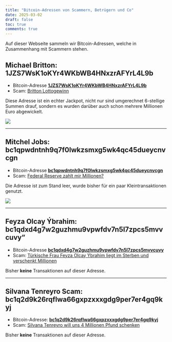 ```yaml
---
title: "Bitcoin-Adressen von Scammern, Betrügern und Co"
date: 2025-03-02
draft: false
toc: true
comments: true
---
```


Auf dieser Webseite sammeln wir Bitcoin-Adressen, welche in Zusammenhang mit Scammern stehen. 

## Michael Britton: 1JZS7WsK1oKYr4WKbWB4HNxzrAFYrL4L9b

- Bitcoin-Adresse **[1JZS7WsK1oKYr4WKbWB4HNxzrAFYrL4L9b](https://www.blockchain.com/explorer/addresses/btc/1JZS7WsK1oKYr4WKbWB4HNxzrAFYrL4L9b)**
- Scam: [Britton Lottogewinn](/posts/2025-01-22-britton-lotto/)

Diese Adresse ist ein echter Jackpot, nicht nur sind umgerechnet 6-stellige Summen drauf, sondern es wurden darüber auch schon mehrere Millionen Euro abgewickelt.

![](/bitcoin/1JZS7WsK1oKYr4WKbWB4HNxzrAFYrL4L9b.webp)

--------

## Mitchel Jobs: bc1qpwdntnh9q7f0lwkzsmxg5wk4qc45dueycnvcgn

- Bitcoin-Adresse **[bc1qpwdntnh9q7f0lwkzsmxg5wk4qc45dueycnvcgn](https://www.blockchain.com/explorer/addresses/btc/bc1qpwdntnh9q7f0lwkzsmxg5wk4qc45dueycnvcgn)**
- Scam: [Federal Reserve zahlt mir Millionen?](/posts/2025-02-02_mitchel-jobs/)

Die Adresse ist zum Stand leer, wurde bisher für ein paar Kleintransaktionen genutzt.

![](/bitcoin/bc1qpwdntnh9q7f0lwkzsmxg5wk4qc45dueycnvcgn.webp)

--------

## Feyza Olcay Ýbrahim: bc1qdxd4g7w2guzhmu9vpwfdv7n5l7zpcs5mvvcuvy”

- Bitcoin-Adresse **[bc1qdxd4g7w2guzhmu9vpwfdv7n5l7zpcs5mvvcuvy](https://www.blockchain.com/de/explorer/addresses/btc/bc1qdxd4g7w2guzhmu9vpwfdv7n5l7zpcs5mvvcuvy)**
- Scam: [Türkische Frau Feyza Olcay Ýbrahim liegt im Sterben und verschenkt Millionen](/posts/2024-12-25_turkish_sick_woman/)

Bisher **keine** Transaktionen auf dieser Adresse.

--------

## Silvana Tenreyro Scam: bc1q2d9k26rqflwa66gxpzxxxgdg9per7er4gq9kyj  

- Bitcoin-Adresse: **[bc1q2d9k26rqflwa66gxpzxxxgdg9per7er4gq9kyj  
](https://www.blockchain.com/explorer/addresses/btc/bc1q2d9k26rqflwa66gxpzxxxgdg9per7er4gq9kyj)**
- Scam: [Silvana Tenreyro will uns 4 Millionen Pfund schenken](/posts/2025-02-12_silvana-tenreyro-teil-2/)  

Bisher **keine** Transaktionen auf dieser Adresse.